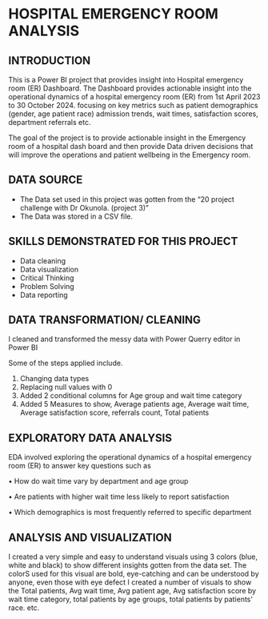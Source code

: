 # HOSPITAL EMERGENCY ROOM ANALYSIS

## INTRODUCTION
This is a Power BI project that provides insight into Hospital emergency room (ER) Dashboard. The Dashboard provides actionable insight into the operational dynamics of a hospital emergency room (ER)
from 1st April 2023 to 30 October 2024. focusing on key metrics such as patient demographics (gender, age patient race) admission trends, wait times, satisfaction scores, department referrals etc.

The goal of the project is to provide actionable insight in the Emergency room of a hospital dash board and then provide Data driven decisions
that will improve the operations and patient wellbeing in the Emergency room.

## DATA SOURCE
-	The Data set used in this project was gotten from the “20 project challenge with Dr Okunola. (project 3)”
-	The Data was stored in a CSV file.

## SKILLS DEMONSTRATED FOR THIS PROJECT
-	 Data cleaning
-	Data visualization
-	Critical Thinking
-	Problem Solving
-	Data reporting

## DATA TRANSFORMATION/ CLEANING

I cleaned and transformed the messy data with Power Querry editor in Power BI

Some of the steps applied include.
1)	Changing data types
2)	Replacing null values with 0
3)	Added 2 conditional columns for Age group and wait time category
4)	Added 5 Measures to show, Average patients age, Average wait time, Average satisfaction score, referrals count, Total patients 

## EXPLORATORY DATA ANALYSIS

EDA involved exploring the operational dynamics of a hospital emergency room (ER) to answer key questions such as

•	How do wait time vary by department and age group

•	Are patients with higher wait time less likely to report satisfaction

•	Which demographics is most frequently referred to specific department


## ANALYSIS AND VISUALIZATION

I created a very simple and easy to understand visuals using 3 colors (blue, white and black) to show different insights gotten from the data set. 
The colorS used for this visual are bold, eye-catching and can be understood by anyone, even those with eye defect 
I created a number of visuals to show the Total patients, Avg wait time, Avg patient age, Avg satisfaction score by wait time category, total patients by age groups, total patients by patients’ race. etc.






















